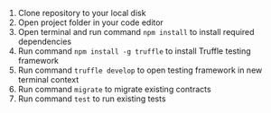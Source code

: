 1) Clone repository to your local disk
2) Open project folder in your code editor
3) Open terminal and run command `npm install` to install required dependencies
4) Run command `npm install -g truffle` to install Truffle testing framework
5) Run command `truffle develop` to open testing framework in new terminal context
6) Run command `migrate` to migrate existing contracts
7) Run command `test` to run existing tests